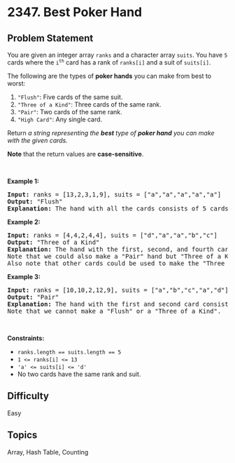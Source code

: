 # 2347. Best Poker Hand

## Problem Statement
<p>You are given an integer array <code>ranks</code> and a character array <code>suits</code>. You have <code>5</code> cards where the <code>i<sup>th</sup></code> card has a rank of <code>ranks[i]</code> and a suit of <code>suits[i]</code>.</p>

<p>The following are the types of <strong>poker hands</strong> you can make from best to worst:</p>

<ol>
	<li><code>&quot;Flush&quot;</code>: Five cards of the same suit.</li>
	<li><code>&quot;Three of a Kind&quot;</code>: Three cards of the same rank.</li>
	<li><code>&quot;Pair&quot;</code>: Two cards of the same rank.</li>
	<li><code>&quot;High Card&quot;</code>: Any single card.</li>
</ol>

<p>Return <em>a string representing the <strong>best</strong> type of <strong>poker hand</strong> you can make with the given cards.</em></p>

<p><strong>Note</strong> that the return values are <strong>case-sensitive</strong>.</p>

<p>&nbsp;</p>
<p><strong class="example">Example 1:</strong></p>

<pre>
<strong>Input:</strong> ranks = [13,2,3,1,9], suits = [&quot;a&quot;,&quot;a&quot;,&quot;a&quot;,&quot;a&quot;,&quot;a&quot;]
<strong>Output:</strong> &quot;Flush&quot;
<strong>Explanation:</strong> The hand with all the cards consists of 5 cards with the same suit, so we have a &quot;Flush&quot;.
</pre>

<p><strong class="example">Example 2:</strong></p>

<pre>
<strong>Input:</strong> ranks = [4,4,2,4,4], suits = [&quot;d&quot;,&quot;a&quot;,&quot;a&quot;,&quot;b&quot;,&quot;c&quot;]
<strong>Output:</strong> &quot;Three of a Kind&quot;
<strong>Explanation:</strong> The hand with the first, second, and fourth card consists of 3 cards with the same rank, so we have a &quot;Three of a Kind&quot;.
Note that we could also make a &quot;Pair&quot; hand but &quot;Three of a Kind&quot; is a better hand.
Also note that other cards could be used to make the &quot;Three of a Kind&quot; hand.</pre>

<p><strong class="example">Example 3:</strong></p>

<pre>
<strong>Input:</strong> ranks = [10,10,2,12,9], suits = [&quot;a&quot;,&quot;b&quot;,&quot;c&quot;,&quot;a&quot;,&quot;d&quot;]
<strong>Output:</strong> &quot;Pair&quot;
<strong>Explanation:</strong> The hand with the first and second card consists of 2 cards with the same rank, so we have a &quot;Pair&quot;.
Note that we cannot make a &quot;Flush&quot; or a &quot;Three of a Kind&quot;.
</pre>

<p>&nbsp;</p>
<p><strong>Constraints:</strong></p>

<ul>
	<li><code>ranks.length == suits.length == 5</code></li>
	<li><code>1 &lt;= ranks[i] &lt;= 13</code></li>
	<li><code>&#39;a&#39; &lt;= suits[i] &lt;= &#39;d&#39;</code></li>
	<li>No two cards have the same rank and suit.</li>
</ul>


## Difficulty
Easy

## Topics
Array, Hash Table, Counting
